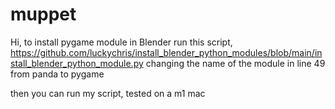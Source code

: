 # muppet

Hi,
to install pygame module in Blender run this script,
https://github.com/luckychris/install_blender_python_modules/blob/main/install_blender_python_module.py
changing the name of the module in line 49 from panda to pygame

then you can run my script,
tested on a m1 mac




